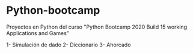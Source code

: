 # Python-bootcamp
Proyectos en Python del curso "Python Bootcamp 2020 Build 15 working Applications and Games"

1- Simulación de dado
2- Diccionario
3- Ahorcado

